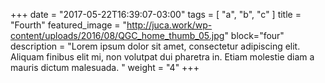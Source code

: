 +++
date = "2017-05-22T16:39:07-03:00"
tags = [ "a", "b", "c" ]
title = "Fourth"
featured_image = "http://juca.work/wp-content/uploads/2016/08/QGC_home_thumb_05.jpg"
block="four"
description = "Lorem ipsum dolor sit amet, consectetur adipiscing elit. Aliquam finibus elit mi, non volutpat dui pharetra in. Etiam molestie diam a mauris dictum malesuada. "
weight = "4"
+++
